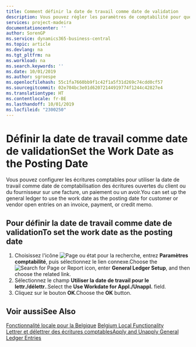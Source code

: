 ```yaml
---
title: Comment définir la date de travail comme date de validation
description: Vous pouvez régler les paramètres de comptabilité pour que la date de travail soit utilisée comme date de validation pour les écritures client ou fournisseur ouvertes sur une facture, un paiement ou un avoir.
services: project-madeira
documentationcenter: ''
author: SorenGP
ms.service: dynamics365-business-central
ms.topic: article
ms.devlang: na
ms.tgt_pltfrm: na
ms.workload: na
ms.search.keywords: ''
ms.date: 10/01/2019
ms.author: sgroespe
ms.openlocfilehash: 55c1fa7660bb9f1c42f1a5f31d269c74cdd0cf57
ms.sourcegitcommit: 02e704bc3e01d62072144919774f1244c42827e4
ms.translationtype: HT
ms.contentlocale: fr-BE
ms.lasthandoff: 10/01/2019
ms.locfileid: "2300250"
---
```

# <a name="set-the-work-date-as-the-posting-date"></a><span data-ttu-id="9a689-103">Définir la date de travail comme date de validation</span><span class="sxs-lookup"><span data-stu-id="9a689-103">Set the Work Date as the Posting Date</span></span>
<span data-ttu-id="9a689-104">Vous pouvez configurer les écritures comptables pour utiliser la date de travail comme date de comptabilisation des écritures ouvertes du client ou du fournisseur sur une facture, un paiement ou un avoir.</span><span class="sxs-lookup"><span data-stu-id="9a689-104">You can set up the general ledger to use the work date as the posting date for customer or vendor open entries on an invoice, payment, or credit memo.</span></span>  

## <a name="to-set-the-work-date-as-the-posting-date"></a><span data-ttu-id="9a689-105">Pour définir la date de travail comme date de validation</span><span class="sxs-lookup"><span data-stu-id="9a689-105">To set the work date as the posting date</span></span>  

1.  <span data-ttu-id="9a689-106">Choisissez l'icône ![Page ou état pour la recherche](../../media/ui-search/search_small.png "icône Page ou état pour la recherche"), entrez **Paramètres comptabilité**, puis sélectionnez le lien connexe.</span><span class="sxs-lookup"><span data-stu-id="9a689-106">Choose the ![Search for Page or Report](../../media/ui-search/search_small.png "Search for Page or Report icon") icon, enter **General Ledger Setup**, and then choose the related link.</span></span>  
2.  <span data-ttu-id="9a689-107">Sélectionnez le champ **Utiliser la date de travail pour le lettr./délettr.**.</span><span class="sxs-lookup"><span data-stu-id="9a689-107">Select the **Use Workdate for Appl./Unappl.** field.</span></span>  
3.  <span data-ttu-id="9a689-108">Cliquez sur le bouton **OK**.</span><span class="sxs-lookup"><span data-stu-id="9a689-108">Choose the **OK** button.</span></span>  

## <a name="see-also"></a><span data-ttu-id="9a689-109">Voir aussi</span><span class="sxs-lookup"><span data-stu-id="9a689-109">See Also</span></span>  
 <span data-ttu-id="9a689-110">[Fonctionnalité locale pour la Belgique](belgium-local-functionality.md) </span><span class="sxs-lookup"><span data-stu-id="9a689-110">[Belgium Local Functionality](belgium-local-functionality.md) </span></span>  
 [<span data-ttu-id="9a689-111">Lettrer et délettrer des écritures comptables</span><span class="sxs-lookup"><span data-stu-id="9a689-111">Apply and Unapply General Ledger Entries</span></span>](how-to-apply-and-unapply-general-ledger-entries.md)
